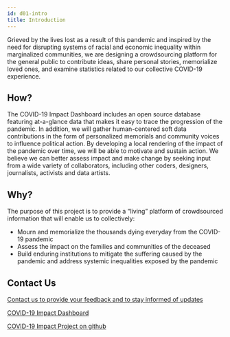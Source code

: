 ```yaml
---
id: d01-intro
title: Introduction
---
```


Grieved by the lives lost as a result of this pandemic and inspired by the need for disrupting
systems of racial and economic inequality within marginalized communities, we are designing a
crowdsourcing platform for the general public to contribute ideas, share personal stories,
memorialize loved ones, and examine statistics related to our collective COVID-19 experience.

## How?

The COVID-19 Impact Dashboard includes an open source database featuring at-a-glance data that makes
it easy to trace the progression of the pandemic. In addition, we will gather human-centered soft
data contributions in the form of personalized memorials and community voices to influence
political action. By developing a local rendering of the impact of the pandemic over time, we will
be able to motivate and sustain action. We believe we can better assess impact and make change by
seeking input from a wide variety of collaborators, including other coders, designers, journalists,
activists and data artists.

## Why?

The purpose of this project is to provide a “living” platform of crowdsourced information that will enable us to collectively:

- Mourn and memorialize the thousands dying everyday from the COVID-19 pandemic
- Assess the impact on the families and communities of the deceased
- Build enduring institutions to mitigate the suffering caused by the pandemic and address systemic inequalities exposed by the pandemic

## Contact Us

[Contact us to provide your feedback and to stay informed of updates](https://jhtid.typeform.com/to/RxahXQJX)

[COVID-19 Impact Dashboard](https://epvisual.com/COVID-19-Impact/Dashboard/)

[COVID-19 Impact Project on github](https://github.com/EP-Visual-Design/COVID-19-Impact-Project.git)

<!--
## Dev notes

```
# Double failure!
[2020-08-18-neg-failure](/img/2020-08-18-neg-failure.png)

```

Not obvious how to link to image in blog

-->

